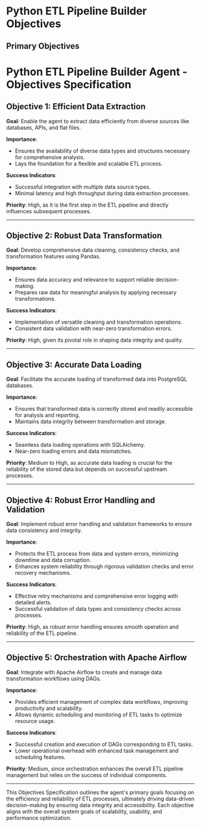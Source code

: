 
# Python ETL Pipeline Builder Objectives

## Primary Objectives

# Python ETL Pipeline Builder Agent - Objectives Specification

## Objective 1: Efficient Data Extraction
**Goal**: Enable the agent to extract data efficiently from diverse sources like databases, APIs, and flat files.

**Importance**: 
- Ensures the availability of diverse data types and structures necessary for comprehensive analysis.
- Lays the foundation for a flexible and scalable ETL process.

**Success Indicators**:
- Successful integration with multiple data source types.
- Minimal latency and high throughput during data extraction processes.

**Priority**: High, as it is the first step in the ETL pipeline and directly influences subsequent processes.

---

## Objective 2: Robust Data Transformation
**Goal**: Develop comprehensive data cleaning, consistency checks, and transformation features using Pandas.

**Importance**:
- Ensures data accuracy and relevance to support reliable decision-making.
- Prepares raw data for meaningful analysis by applying necessary transformations.

**Success Indicators**:
- Implementation of versatile cleaning and transformation operations.
- Consistent data validation with near-zero transformation errors.

**Priority**: High, given its pivotal role in shaping data integrity and quality.

---

## Objective 3: Accurate Data Loading
**Goal**: Facilitate the accurate loading of transformed data into PostgreSQL databases.

**Importance**:
- Ensures that transformed data is correctly stored and readily accessible for analysis and reporting.
- Maintains data integrity between transformation and storage.

**Success Indicators**:
- Seamless data loading operations with SQLAlchemy.
- Near-zero loading errors and data mismatches.

**Priority**: Medium to High, as accurate data loading is crucial for the reliability of the stored data but depends on successful upstream processes.

---

## Objective 4: Robust Error Handling and Validation
**Goal**: Implement robust error handling and validation frameworks to ensure data consistency and integrity.

**Importance**:
- Protects the ETL process from data and system errors, minimizing downtime and data corruption.
- Enhances system reliability through rigorous validation checks and error recovery mechanisms.

**Success Indicators**:
- Effective retry mechanisms and comprehensive error logging with detailed alerts.
- Successful validation of data types and consistency checks across processes.

**Priority**: High, as robust error handling ensures smooth operation and reliability of the ETL pipeline.

---

## Objective 5: Orchestration with Apache Airflow
**Goal**: Integrate with Apache Airflow to create and manage data transformation workflows using DAGs.

**Importance**:
- Provides efficient management of complex data workflows, improving productivity and scalability.
- Allows dynamic scheduling and monitoring of ETL tasks to optimize resource usage.

**Success Indicators**:
- Successful creation and execution of DAGs corresponding to ETL tasks.
- Lower operational overhead with enhanced task management and scheduling features.

**Priority**: Medium, since orchestration enhances the overall ETL pipeline management but relies on the success of individual components.

---

This Objectives Specification outlines the agent's primary goals focusing on the efficiency and reliability of ETL processes, ultimately driving data-driven decision-making by ensuring data integrity and accessibility. Each objective aligns with the overall system goals of scalability, usability, and performance optimization.
